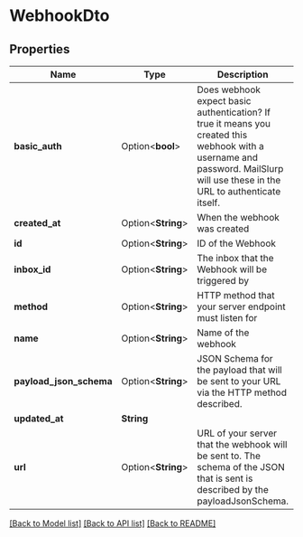 # WebhookDto

## Properties

Name | Type | Description | Notes
------------ | ------------- | ------------- | -------------
**basic_auth** | Option<**bool**> | Does webhook expect basic authentication? If true it means you created this webhook with a username and password. MailSlurp will use these in the URL to authenticate itself. | [optional]
**created_at** | Option<**String**> | When the webhook was created | [optional]
**id** | Option<**String**> | ID of the Webhook | [optional]
**inbox_id** | Option<**String**> | The inbox that the Webhook will be triggered by | [optional]
**method** | Option<**String**> | HTTP method that your server endpoint must listen for | [optional]
**name** | Option<**String**> | Name of the webhook | [optional]
**payload_json_schema** | Option<**String**> | JSON Schema for the payload that will be sent to your URL via the HTTP method described. | [optional]
**updated_at** | **String** |  | 
**url** | Option<**String**> | URL of your server that the webhook will be sent to. The schema of the JSON that is sent is described by the payloadJsonSchema. | [optional]

[[Back to Model list]](../README.md#documentation-for-models) [[Back to API list]](../README.md#documentation-for-api-endpoints) [[Back to README]](../README.md)


